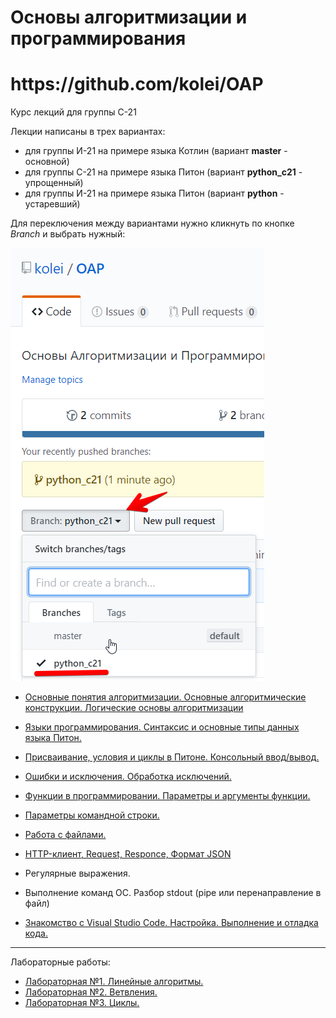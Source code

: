 # Основы алгоритмизации и программирования

<h1>https://github.com/kolei/OAP</h1>

Курс лекций для группы С-21

Лекции написаны в трех вариантах:
* для группы И-21 на примере языка Котлин (вариант **master** - основной)
* для группы С-21 на примере языка Питон (вариант **python_c21** - упрощенный)
* для группы И-21 на примере языка Питон (вариант **python** - устаревший)

Для переключения между вариантами нужно кликнуть по кнопке *Branch* и выбрать нужный:

![](/img/readme_c21.png)

+ [Основные понятия алгоритмизации. Основные алгоритмические конструкции. Логические основы алгоритмизации](/articles/t1l1.md)

+ [Языки программирования. Синтаксис и основные типы данных языка Питон.](/articles/l2.md)

+ [Присваивание, условия и циклы в Питоне. Консольный ввод/вывод.](/articles/l3.md)

+ [Ошибки и исключения. Обработка исключений.](/articles/l4.md)

+ [Функции в программировании.  Параметры и аргументы функции.](/articles/python_c_fun.md)

+ [Параметры командной строки.](/articles/command_line_params.md)

+ [Работа с файлами.](/articles/files.md)

+ [HTTP-клиент, Request, Responce, Формат JSON](/articles/http.md)

- Регулярные выражения.

- Выполнение команд ОС. Разбор stdout (pipe или перенаправление в файл)

+ [Знакомство с Visual Studio Code. Настройка. Выполнение и отладка кода.](/articles/vsc.md)

---

Лабораторные работы:

- [Лабораторная №1. Линейные алгоритмы.](/articles/lab1.md)
- [Лабораторная №2. Ветвления.](/articles/lab2.md)
- [Лабораторная №3. Циклы.](/articles/lab3.md)

[1]: https://younglinux.info/python/for.php